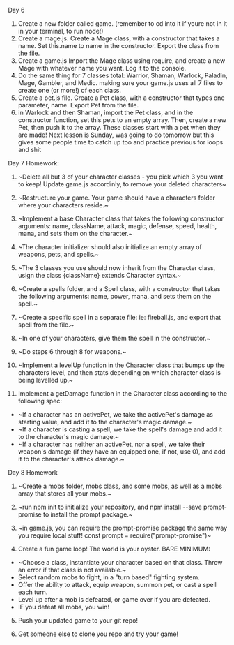 Day 6
1) Create a new folder called game. (remember to cd into it if youre not in it in your terminal, to run node!)
2) Create a mage.js. Create a Mage class, with a constructor that takes a name. Set this.name to name in the constructor. Export the class from the file.
3) Create a game.js Import the Mage class using require, and create a new Mage with whatever name you want. Log it to the console.
4) Do the same thing for 7 classes total: Warrior, Shaman, Warlock, Paladin, Mage, Gambler, and Medic. making sure your game.js uses all 7 files to create one (or more!) of each class.
5) Create a pet.js file. Create a Pet class, with a constructor that types one parameter, name. Export Pet from the file.
6) in Warlock and then Shaman, import the Pet class, and in the constructor function, set this.pets to an empty array. Then, create a new Pet, then push it to the array. These classes start with a pet when they are made! 
Next lesson is Sunday, was going to do tomorrow but this gives some people time to catch up too and practice previous for loops and shit


Day 7 Homework:
1) ~Delete all but 3 of your character classes - you pick which 3 you want to keep! Update game.js accordinly, to remove your deleted characters~
2) ~Restructure your game. Your game should have a characters folder where your characters reside.~ 
3) ~Implement a base Character class that takes the following constructor arguments: name, className, attack, magic, defense, speed, health, mana, and sets them on the character.~
4) ~The character initializer should also initialize an empty array of weapons, pets, and spells.~

5) ~The 3 classes you use should now inherit from the Character class, usign the class {className} extends Character syntax.~

6) ~Create a spells folder, and a Spell class, with a constructor that takes the following arguments: name, power, mana, and sets them on the spell.~

7) ~Create a specific spell in a separate file: ie: fireball.js, and export that spell from the file.~

8) ~In one of your characters, give them the spell in the constructor.~

9) ~Do steps 6 through 8 for weapons.~

10) ~Implement a levelUp function in the Character class that bumps up the characters level, and then stats depending on which character class is being levelled up.~

11) Implement a getDamage function in the Character class according to the following spec:
- ~If a character has an activePet, we take the activePet's damage as starting value, and add it to the character's magic damage.~
- ~If a character is casting a spell, we take the spell's damage and add it to the character's magic damage.~
- ~If a character has neither an activePet, nor a spell, we take their weapon's damage (if they have an equipped one, if not, use 0), and add it to the character's attack damage.~

Day 8 Homework
1) ~Create a mobs folder, mobs class, and some mobs, as well as a mobs array that stores all your mobs.~

2) ~run npm init to initialize your repository, and npm install --save prompt-promise to install the prompt package.~

3) ~in game.js, you can require the prompt-promise package the same way you require local stuff! const prompt = require("prompt-promise")~

4) Create a fun game loop! The world is your oyster.
BARE MINIMUM:
- ~Choose a class, instantiate your character based on that class. Throw an error if that class is not available.~
- Select random mobs to fight, in a "turn based" fighting system.
- Offer the ability to attack, equip weapon, summon pet, or cast a spell each turn.
- Level up after a mob is defeated, or game over if you are defeated.
- IF you defeat all mobs, you win!

5) Push your updated game to your git repo!

6) Get someone else to clone you repo and try your game!